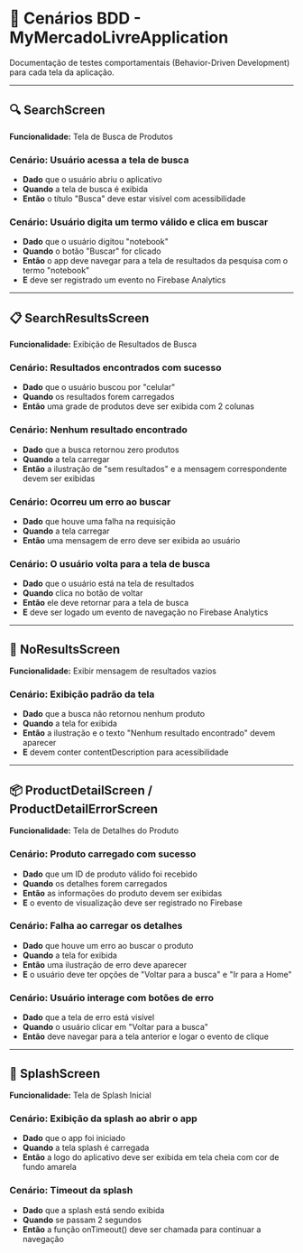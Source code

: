 
# 📄 Cenários BDD - MyMercadoLivreApplication

Documentação de testes comportamentais (Behavior-Driven Development) para cada tela da aplicação.

---

## 🔍 SearchScreen

**Funcionalidade:** Tela de Busca de Produtos

### Cenário: Usuário acessa a tela de busca
- **Dado** que o usuário abriu o aplicativo
- **Quando** a tela de busca é exibida
- **Então** o título "Busca" deve estar visível com acessibilidade

### Cenário: Usuário digita um termo válido e clica em buscar
- **Dado** que o usuário digitou "notebook"
- **Quando** o botão "Buscar" for clicado
- **Então** o app deve navegar para a tela de resultados da pesquisa com o termo "notebook"
- **E** deve ser registrado um evento no Firebase Analytics

---

## 📋 SearchResultsScreen

**Funcionalidade:** Exibição de Resultados de Busca

### Cenário: Resultados encontrados com sucesso
- **Dado** que o usuário buscou por "celular"
- **Quando** os resultados forem carregados
- **Então** uma grade de produtos deve ser exibida com 2 colunas

### Cenário: Nenhum resultado encontrado
- **Dado** que a busca retornou zero produtos
- **Quando** a tela carregar
- **Então** a ilustração de "sem resultados" e a mensagem correspondente devem ser exibidas

### Cenário: Ocorreu um erro ao buscar
- **Dado** que houve uma falha na requisição
- **Quando** a tela carregar
- **Então** uma mensagem de erro deve ser exibida ao usuário

### Cenário: O usuário volta para a tela de busca
- **Dado** que o usuário está na tela de resultados
- **Quando** clica no botão de voltar
- **Então** ele deve retornar para a tela de busca
- **E** deve ser logado um evento de navegação no Firebase Analytics

---

## 📄 NoResultsScreen

**Funcionalidade:** Exibir mensagem de resultados vazios

### Cenário: Exibição padrão da tela
- **Dado** que a busca não retornou nenhum produto
- **Quando** a tela for exibida
- **Então** a ilustração e o texto "Nenhum resultado encontrado" devem aparecer
- **E** devem conter contentDescription para acessibilidade

---

## 📦 ProductDetailScreen / ProductDetailErrorScreen

**Funcionalidade:** Tela de Detalhes do Produto

### Cenário: Produto carregado com sucesso
- **Dado** que um ID de produto válido foi recebido
- **Quando** os detalhes forem carregados
- **Então** as informações do produto devem ser exibidas
- **E** o evento de visualização deve ser registrado no Firebase

### Cenário: Falha ao carregar os detalhes
- **Dado** que houve um erro ao buscar o produto
- **Quando** a tela for exibida
- **Então** uma ilustração de erro deve aparecer
- **E** o usuário deve ter opções de "Voltar para a busca" e "Ir para a Home"

### Cenário: Usuário interage com botões de erro
- **Dado** que a tela de erro está visível
- **Quando** o usuário clicar em "Voltar para a busca"
- **Então** deve navegar para a tela anterior e logar o evento de clique

---

## 🚀 SplashScreen

**Funcionalidade:** Tela de Splash Inicial

### Cenário: Exibição da splash ao abrir o app
- **Dado** que o app foi iniciado
- **Quando** a tela splash é carregada
- **Então** a logo do aplicativo deve ser exibida em tela cheia com cor de fundo amarela

### Cenário: Timeout da splash
- **Dado** que a splash está sendo exibida
- **Quando** se passam 2 segundos
- **Então** a função onTimeout() deve ser chamada para continuar a navegação
